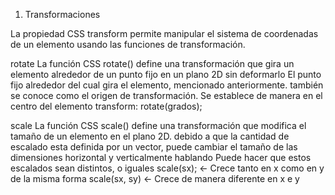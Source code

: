 1. Transformaciones

La propiedad CSS transform permite manipular el sistema de coordenadas de un elemento usando las funciones de transformación.

rotate
La función CSS rotate() define una transformación que gira un elemento alrededor de un punto fijo en un plano 2D sin deformarlo
El punto fijo alrededor del cual gira el elemento, mencionado anteriormente. también se conoce como el origen de transformación. Se establece de manera en el centro del elemento
transform: rotate(grados);

scale
La función CSS scale() define una transformación que modifica el tamaño de un elemento en el plano 2D. debido a que la cantidad de escalado esta definida por un vector, puede cambiar el tamaño de las dimensiones horizontal y verticalmente hablando
Puede hacer que estos escalados sean distintos, o iguales
scale(sx); <- Crece tanto en x como en y de la misma forma
scale(sx, sy) <- Crece de manera diferente en x e y